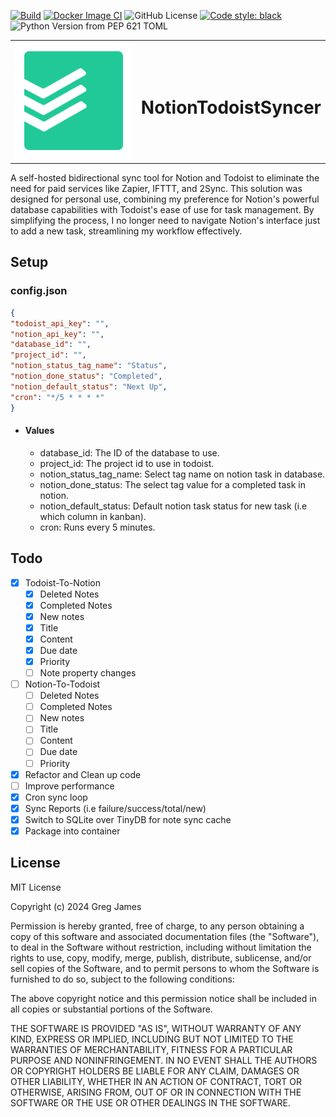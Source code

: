 [![Build](https://github.com/gregyjames/notion_todoist_syncer/actions/workflows/python-app.yml/badge.svg?event=push)](https://github.com/gregyjames/notion_todoist_syncer/actions/workflows/python-app.yml)
[![Docker Image CI](https://github.com/gregyjames/notion_todoist_syncer/actions/workflows/docker-image.yml/badge.svg)](https://github.com/gregyjames/notion_todoist_syncer/actions/workflows/docker-image.yml)
![GitHub License](https://img.shields.io/github/license/gregyjames/notion_todoist_syncer)
[![Code style: black](https://img.shields.io/badge/code%20style-black-000000.svg)](https://github.com/psf/black)
![Python Version from PEP 621 TOML](https://img.shields.io/python/required-version-toml?tomlFilePath=https%3A%2F%2Fraw.githubusercontent.com%2Fgregyjames%2Fnotion_todoist_syncer%2Frefs%2Fheads%2Fmain%2Fpyproject.toml)

<table style="border: none;">
<tr style="border: none;">
  <td style="border: none;">
    <img src="./icon.svg">
  </td>
  <td style="border: none;">
    <h1>NotionTodoistSyncer</h1>
  </td>
</tr>
</table>

A self-hosted bidirectional sync tool for Notion and Todoist to eliminate the need for paid services like Zapier, IFTTT, and 2Sync. This solution was designed for personal use, combining my preference for Notion's powerful database capabilities with Todoist's ease of use for task management. By simplifying the process, I no longer need to navigate Notion's interface just to add a new task, streamlining my workflow effectively.

## Setup
### config.json
```json
{
"todoist_api_key": "",
"notion_api_key": "",
"database_id": "",
"project_id": "",
"notion_status_tag_name": "Status",
"notion_done_status": "Completed",
"notion_default_status": "Next Up",
"cron": "*/5 * * * *"
}
```
- #### Values
	- database_id: The ID of the database to use.
	- project_id: The project id to use in todoist.
	- notion_status_tag_name: Select tag name on notion task in database.
	- notion_done_status: The select tag value for a completed task in notion.
	- notion_default_status: Default notion task status for new task (i.e which column in kanban).
	- cron: Runs every 5 minutes.
## Todo

- [x] Todoist-To-Notion
  - [x]   Deleted Notes
  - [x]   Completed Notes
  - [x]   New notes
    - [x] Title
    - [x] Content
    - [x] Due date
    - [x] Priority
  - [ ] Note property changes        
- [ ] Notion-To-Todoist
  - [ ]   Deleted Notes
  - [ ]   Completed Notes
  - [ ]   New notes
    - [ ] Title
    - [ ] Content
    - [ ] Due date
    - [ ] Priority
- [x] Refactor and Clean up code
- [ ] Improve performance
- [x] Cron sync loop
- [x] Sync Reports (i.e failure/success/total/new)
- [x] Switch to SQLite over TinyDB for note sync cache
- [x] Package into container

## License 
MIT License

Copyright (c) 2024 Greg James

Permission is hereby granted, free of charge, to any person obtaining a copy
of this software and associated documentation files (the "Software"), to deal
in the Software without restriction, including without limitation the rights
to use, copy, modify, merge, publish, distribute, sublicense, and/or sell
copies of the Software, and to permit persons to whom the Software is
furnished to do so, subject to the following conditions:

The above copyright notice and this permission notice shall be included in all
copies or substantial portions of the Software.

THE SOFTWARE IS PROVIDED "AS IS", WITHOUT WARRANTY OF ANY KIND, EXPRESS OR
IMPLIED, INCLUDING BUT NOT LIMITED TO THE WARRANTIES OF MERCHANTABILITY,
FITNESS FOR A PARTICULAR PURPOSE AND NONINFRINGEMENT. IN NO EVENT SHALL THE
AUTHORS OR COPYRIGHT HOLDERS BE LIABLE FOR ANY CLAIM, DAMAGES OR OTHER
LIABILITY, WHETHER IN AN ACTION OF CONTRACT, TORT OR OTHERWISE, ARISING FROM,
OUT OF OR IN CONNECTION WITH THE SOFTWARE OR THE USE OR OTHER DEALINGS IN THE
SOFTWARE.
